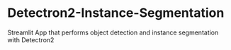 # Detectron2-Instance-Segmentation
Streamlit App that performs object detection and instance segmentation with Detectron2
